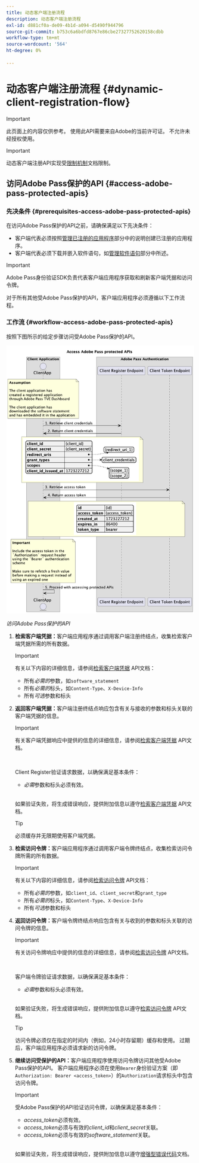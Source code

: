 ```yaml
---
title: 动态客户端注册流程
description: 动态客户端注册流程
exl-id: d881cf0a-de09-4b1d-a094-d5490f944796
source-git-commit: b753c6a6bdfd8767e86cbe27327752620158cdbb
workflow-type: tm+mt
source-wordcount: '564'
ht-degree: 0%

---
```


# 动态客户端注册流程 {#dynamic-client-registration-flow}

>[!IMPORTANT]
>
> 此页面上的内容仅供参考。 使用此API需要来自Adobe的当前许可证。 不允许未经授权使用。

>[!IMPORTANT]
>
> 动态客户端注册API实现受[限制机制](/help/authentication/integration-guide-programmers/throttling-mechanism.md)文档限制。

## 访问Adobe Pass保护的API {#access-adobe-pass-protected-apis}

### 先决条件 {#prerequisites-access-adobe-pass-protected-apis}

在访问Adobe Pass保护的API之前，请确保满足以下先决条件：

* 客户端代表必须按照[管理已注册的应用程序](../dynamic-client-registration-overview.md#manage-registered-applications)部分中的说明创建已注册的应用程序。
* 客户端代表必须下载并嵌入软件语句，如[管理软件语句](../dynamic-client-registration-overview.md#manage-software-statements)部分中所述。

>[!IMPORTANT]
>
> Adobe Pass身份验证SDK负责代表客户端应用程序获取和刷新客户端凭据和访问令牌。
> 
> 对于所有其他受Adobe Pass保护的API，客户端应用程序必须遵循以下工作流程。

### 工作流 {#workflow-access-adobe-pass-protected-apis}

按照下图所示的给定步骤访问受Adobe Pass保护的API。

![访问Adobe Pass保护的API](../../../../assets/dcr-api/dcr-api-access-adobe-pass-protected-apis.png)

*访问Adobe Pass保护的API*

1. **检索客户端凭据：**&#x200B;客户端应用程序通过调用客户端注册终结点，收集检索客户端凭据所需的所有数据。

   >[!IMPORTANT]
   >
   > 有关以下内容的详细信息，请参阅[检索客户端凭据](../apis/dynamic-client-registration-apis-retrieve-client-credentials.md#request) API文档：
   >
   > * 所有&#x200B;_必需的_&#x200B;参数，如`software_statement`
   > * 所有&#x200B;_必需的_&#x200B;标头，如`Content-Type`、`X-Device-Info`
   > * 所有&#x200B;_可选_&#x200B;参数和标头

1. **返回客户端凭据：**&#x200B;客户端注册终结点响应包含有关与接收的参数和标头关联的客户端凭据的信息。

   >[!IMPORTANT]
   >
   > 有关客户端凭据响应中提供的信息的详细信息，请参阅[检索客户端凭据](../apis/dynamic-client-registration-apis-retrieve-client-credentials.md#success) API文档。
   >
   > <br/>
   >
   > Client Register验证请求数据，以确保满足基本条件：
   >
   > * _必需_&#x200B;参数和标头必须有效。
   >
   > <br/>
   >
   > 如果验证失败，将生成错误响应，提供附加信息以遵守[检索客户端凭据](../apis/dynamic-client-registration-apis-retrieve-client-credentials.md#error) API文档。

   >[!TIP]
   >
   > 必须缓存并无限期使用客户端凭据。

1. **检索访问令牌：**&#x200B;客户端应用程序通过调用客户端令牌终结点，收集检索访问令牌所需的所有数据。

   >[!IMPORTANT]
   >
   > 有关以下内容的详细信息，请参阅[检索访问令牌](../apis/dynamic-client-registration-apis-retrieve-access-token.md#request) API文档：
   >
   > * 所有&#x200B;_必需的_&#x200B;参数，如`client_id`、`client_secret`和`grant_type`
   > * 所有&#x200B;_必需的_&#x200B;标头，如`Content-Type`、`X-Device-Info`
   > * 所有&#x200B;_可选_&#x200B;参数和标头

1. **返回访问令牌：**&#x200B;客户端令牌终结点响应包含有关与收到的参数和标头关联的访问令牌的信息。

   >[!IMPORTANT]
   >
   > 有关访问令牌响应中提供的信息的详细信息，请参阅[检索访问令牌](../apis/dynamic-client-registration-apis-retrieve-access-token.md#success) API文档。
   >
   > <br/>
   >
   > 客户端令牌验证请求数据，以确保满足基本条件：
   >
   > * _必需_&#x200B;参数和标头必须有效。
   >
   > <br/>
   >
   > 如果验证失败，将生成错误响应，提供附加信息以遵守[检索访问令牌](../apis/dynamic-client-registration-apis-retrieve-access-token.md#error) API文档。

   >[!TIP]
   >
   > 访问令牌必须仅在指定的时间内（例如，24小时存留期）缓存和使用。 过期后，客户端应用程序必须请求新的访问令牌。

1. **继续访问受保护的API：**&#x200B;客户端应用程序使用访问令牌访问其他受Adobe Pass保护的API。 客户端应用程序必须在使用`Bearer`身份验证方案（即`Authorization: Bearer <access_token>`）的`Authorization`请求标头中包含访问令牌。

   >[!IMPORTANT]
   >
   > 受Adobe Pass保护的API验证访问令牌，以确保满足基本条件：
   >
   > * _access_token_&#x200B;必须有效。
   > * _access_token_&#x200B;必须与有效的&#x200B;_client_id_&#x200B;和&#x200B;_client_secret_&#x200B;关联。
   > * _access_token_&#x200B;必须与有效的&#x200B;_software_statement_&#x200B;关联。
   >
   > <br/>
   >
   > 如果验证失败，将生成错误响应，提供附加信息以遵守[增强型错误代码](../../../features-standard/error-reporting/enhanced-error-codes.md)文档。
